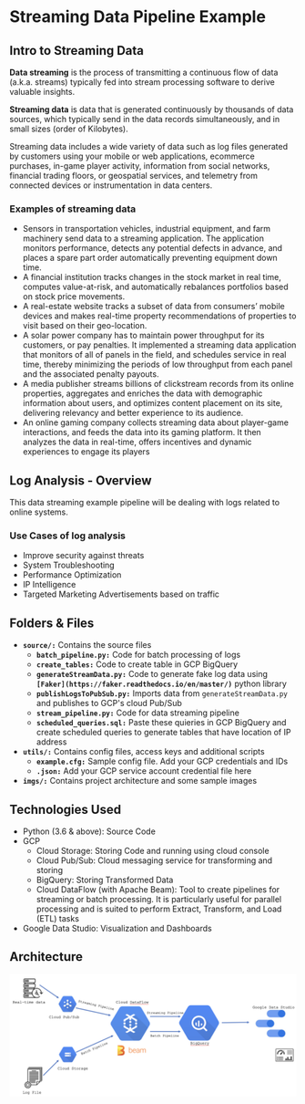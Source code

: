 # Streaming Data Pipeline Example
## Intro to Streaming Data
**Data streaming** is the process of transmitting a continuous flow of data (a.k.a. streams) typically fed into stream processing software to derive valuable insights.

**Streaming data** is data that is generated continuously by thousands of data sources, which typically send in the data records simultaneously, and in small sizes (order of Kilobytes). 

Streaming data includes a wide variety of data such as log files generated by customers using your mobile or web applications, ecommerce purchases, in-game player activity, information from social networks, financial trading floors, or geospatial services, and telemetry from connected devices or instrumentation in data centers.

### Examples of streaming data
- Sensors in transportation vehicles, industrial equipment, and farm machinery send data to a streaming application. The application monitors performance, detects any potential defects in advance, and places a spare part order automatically preventing equipment down time.
- A financial institution tracks changes in the stock market in real time, computes value-at-risk, and automatically rebalances portfolios based on stock price movements.
- A real-estate website tracks a subset of data from consumers’ mobile devices and makes real-time property recommendations of properties to visit based on their geo-location.
- A solar power company has to maintain power throughput for its customers, or pay penalties. It implemented a streaming data application that monitors of all of panels in the field, and schedules service in real time, thereby minimizing the periods of low throughput from each panel and the associated penalty payouts.
- A media publisher streams billions of clickstream records from its online properties, aggregates and enriches the data with demographic information about users, and optimizes content placement on its site, delivering relevancy and better experience to its audience.
- An online gaming company collects streaming data about player-game interactions, and feeds the data into its gaming platform. It then analyzes the data in real-time, offers incentives and dynamic experiences to engage its players

## Log Analysis - Overview
This data streaming example pipeline will be dealing with logs related to online systems.

### Use Cases of log analysis
- Improve security against threats​
- System Troubleshooting​
- Performance Optimization​
- IP Intelligence​
- Targeted Marketing Advertisements based on traffic

## Folders & Files
- **`source/:`** Contains the source files
	- **`batch_pipeline.py:`** Code for batch processing of logs
	- **`create_tables:`** Code to create table in GCP BigQuery
	- **`generateStreamData.py:`** Code to generate fake log data using **`[Faker](https://faker.readthedocs.io/en/master/)`** python library
	- **`publishLogsToPubSub.py:`** Imports data from `generateStreamData.py` and publishes to GCP's cloud Pub/Sub
	- **`stream_pipeline.py:`** Code for data streaming pipeline
	- **`scheduled_queries.sql:`** Paste these quieries in GCP BigQuery and create scheduled queries to generate tables that have location of IP address
- **`utils/:`** Contains config files, access keys and additional scripts
	- **`example.cfg:`** Sample config file. Add your GCP credentials and IDs
	- **`.json:`** Add your GCP service account credential file here
- **`imgs/:`** Contains project architecture and some sample images

## Technologies Used
- Python (3.6 & above): Source Code
- GCP
	- Cloud Storage​: Storing Code and running using cloud console
	- Cloud Pub/Sub: Cloud messaging service for transforming and storing
	- BigQuery: Storing Transformed Data
	- Cloud DataFlow (with Apache Beam): Tool to create pipelines for streaming or batch processing. It is particularly useful for parallel processing and is suited to perform Extract, Transform, and Load (ETL) tasks
- Google Data Studio​: Visualization and Dashboards

## Architecture
![Architecture](imgs/architecture.png)
